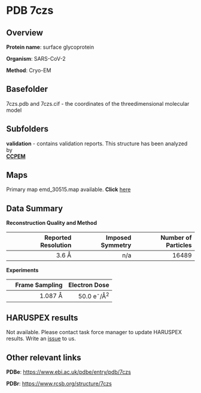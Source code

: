 # PDB 7czs

## Overview

**Protein name**: surface glycoprotein

**Organism**: SARS-CoV-2

**Method**: Cryo-EM



## Basefolder

7czs.pdb and 7czs.cif - the coordinates of the threedimensional molecular model

## Subfolders





**validation** - contains validation reports. This structure has been analyzed by <br>     [**CCPEM**](https://github.com/thorn-lab/coronavirus_structural_task_force/tree/master/pdb/surface_glycoprotein/SARS-CoV-2/7czs/validation/ccpem-validation)



## Maps

Primary map emd_30515.map available. **Click** [here](http://ftp.wwpdb.org/pub/emdb/structures/EMD-30515/map/) 

## Data Summary
**Reconstruction Quality and Method**

|   | Reported Resolution | Imposed Symmetry | Number of Particles |
|---|-------------:|----------------:|--------------:|
|   |3.6 Å|n/a|16489|

**Experiments**

|   | Frame Sampling | Electron Dose |
|---|-------------:|----------------:|
|   |1.087 Å|50.0 e<sup>-</sup>/Å<sup>2</sup>|

## HARUSPEX results

Not available. Please contact task force manager to update HARUSPEX results. Write an [issue](https://github.com/thorn-lab/coronavirus_structural_task_force/issues) to us.

## Other relevant links 
**PDBe**:  https://www.ebi.ac.uk/pdbe/entry/pdb/7czs
 
**PDBr**: https://www.rcsb.org/structure/7czs 
